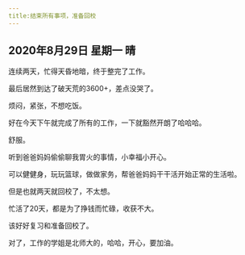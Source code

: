 ```yaml
---
title:结束所有事项，准备回校
---
```


## 2020年8月29日 星期一 晴

连续两天，忙得天昏地暗，终于整完了工作。

最后居然到达了破天荒的3600+，差点没哭了。

烦闷，紧张，不想吃饭。

好在今天下午就完成了所有的工作，一下就豁然开朗了哈哈哈。

舒服。

听到爸爸妈妈偷偷聊我胃火的事情，小幸福小开心。

可以健健身，玩玩篮球，做做家务，帮爸爸妈妈干干活开始正常的生活啦。

但是也就两天就回校了，不太想。

忙活了20天，都是为了挣钱而忙碌，收获不大。

该好好复习和准备回校了。

对了，工作的学姐是北师大的，哈哈，开心，要加油。



